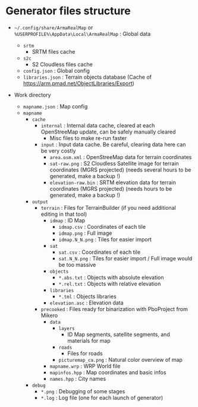# Generator files structure

- `~/.config/share/ArmaRealMap` or `%USERPROFILE%\AppData\Local\ArmaRealMap` : Global data
  - `srtm`
	- SRTM files cache
  - `s2c`
    - S2 Cloudless files cache
  - `config.json`         : Global config
  - `libraries.json`      : Terrain objects database (Cache of https://arm.pmad.net/ObjectLibraries/Export)

- Work directory
  - `mapname.json` : Map config
  - `mapname`
    - `cache`    
      - `internal` : Internal data cache, cleared at each OpenStreeMap update, can be safely manually cleared
        - Misc files to make re-run faster
      - `input`               : Input data cache. Be careful, clearing data here can be very costly
  	    - `area.osm.xml`      : OpenStreeMap data for terrain coordinates
        - `sat-raw.png`       : S2 Cloudless Satellite image for terrain coordinates   (MGRS projected) (needs several hours to be generated, make a backup !)
  	    - `elevation-raw.bin` : SRTM elevation data for terrain coordinates (MGRS projected) (needs hours to be generated, make a backup !)
    - `output`
      - `terrain`           : Files for TerrainBuilder (if you need additional editing in   that tool)
  	    - `idmap`           : ID Map
  	      - `idmap.csv`     : Coordinates of each tile
  	      - `idmap.png`     : Full image
  		  - `idmap.N_N.png` : Tiles for easier import
  	    - `sat`
  	      - `sat.csv`       : Coordinates of each tile
  		  - `sat.N_N.png`   : Tiles for easier import / Full image would be too massive
  	    - `objects`
  	      - `*.abs.txt`     : Objects with absolute elevation
  	      - `*.rel.txt`     : Objects with relative elevation
  	    - `libraries`
  	      - `*.tml`         : Objects libraries
		- `elevation.asc`   : Elevation data
      - `precooked`         : Files ready for binarization with PboProject from Mikero
  	    - `data`
  	      - `layers`
  		    - ID Map segments, satellite segments, and materials for map
          - `roads`
  		    - Files for roads
  	      - `picturemap_ca.png` : Natural color overview of map
  	    - `mapname.wrp`         : WRP World file
  	    - `mapinfos.hpp`        : Map coordinates and basic infos
  	    - `names.hpp`           : City names
    - `debug`    
      - `*.png` : Debugging of some stages
	  - `*.log` : Log file (one for each launch of generator)